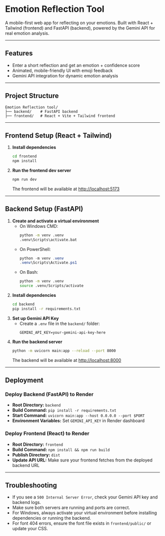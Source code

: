 # Emotion Reflection Tool

A mobile-first web app for reflecting on your emotions. Built with React + Tailwind (frontend) and FastAPI (backend), powered by the Gemini API for real emotion analysis.

---

## Features
- Enter a short reflection and get an emotion + confidence score
- Animated, mobile-friendly UI with emoji feedback
- Gemini API integration for dynamic emotion analysis

---

## Project Structure

```
Emotion Reflection tool/
├── backend/    # FastAPI backend
├── frontend/   # React + Vite + Tailwind frontend
```

---

## Frontend Setup (React + Tailwind)

1. **Install dependencies**
   ```sh
   cd frontend
   npm install
   ```
2. **Run the frontend dev server**
   ```sh
   npm run dev
   ```
   The frontend will be available at [http://localhost:5173](http://localhost:5173)

---

## Backend Setup (FastAPI)

1. **Create and activate a virtual environment**
   - On Windows CMD:
     ```cmd
     python -m venv .venv
     .venv\Scripts\activate.bat
     ```
   - On PowerShell:
     ```powershell
     python -m venv .venv
     .venv\Scripts\Activate.ps1
     ```
   - On Bash:
     ```sh
     python -m venv .venv
     source .venv/Scripts/activate
     ```
2. **Install dependencies**
   ```sh
   cd backend
   pip install -r requirements.txt
   ```
3. **Set up Gemini API Key**
   - Create a `.env` file in the `backend/` folder:
     ```
     GEMINI_API_KEY=your-gemini-api-key-here
     ```
4. **Run the backend server**
   ```sh
   python -m uvicorn main:app --reload --port 8000
   ```
   The backend will be available at [http://localhost:8000](http://localhost:8000)

---

## Deployment

### Deploy Backend (FastAPI) to Render
- **Root Directory:** `backend`
- **Build Command:** `pip install -r requirements.txt`
- **Start Command:** `uvicorn main:app --host 0.0.0.0 --port $PORT`
- **Environment Variables:** Set `GEMINI_API_KEY` in Render dashboard

### Deploy Frontend (React) to Render
- **Root Directory:** `frontend`
- **Build Command:** `npm install && npm run build`
- **Publish Directory:** `dist`
- **Update API URL:** Make sure your frontend fetches from the deployed backend URL

---

## Troubleshooting
- If you see a `500 Internal Server Error`, check your Gemini API key and backend logs.
- Make sure both servers are running and ports are correct.
- For Windows, always activate your virtual environment before installing dependencies or running the backend.
- For font 404 errors, ensure the font file exists in `frontend/public/` or update your CSS.